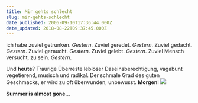 ```yaml
---
title: Mir gehts schlecht
slug: mir-gehts-schlecht
date_published: 2006-09-10T17:36:44.000Z
date_updated: 2018-08-22T09:37:45.000Z
---
```


ich habe zuviel getrunken. *Gestern*. Zuviel geredet. *Gestern*. Zuviel gedacht. *Gestern*. Zuviel geraucht. *Gestern*. Zuviel gelebt. *Gestern*. Zuviel Mensch versucht, zu sein. *Gestern*.

Und **heute**? Traurige Überreste lebloser Daseinsberechtigung, vagabunt vegetierend, musisch und radikal. Der schmale Grad des guten Geschmacks, er wird zu oft überwunden, unbewusst. **Morgen**!
![](//picdump.thafaker.de/performancing/460987_one_directiondeath.jpg)

**Summer is almost gone...**
